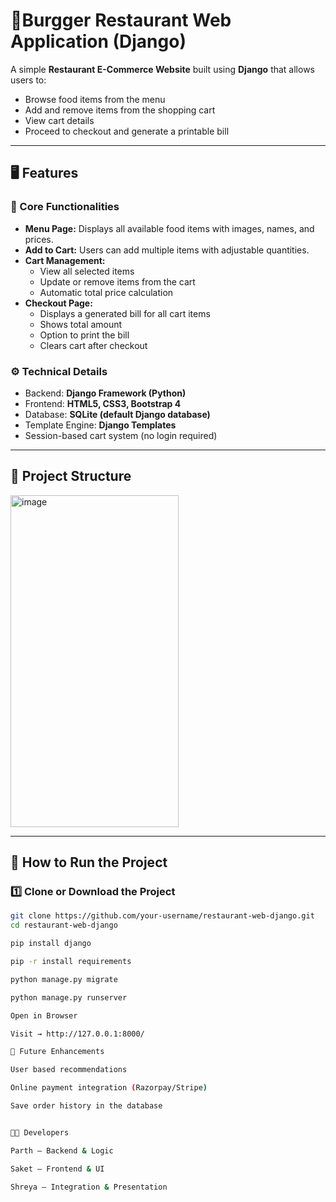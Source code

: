 # 🍔Burgger Restaurant Web Application (Django)

A simple **Restaurant E-Commerce Website** built using **Django** that allows users to:
- Browse food items from the menu  
- Add and remove items from the shopping cart  
- View cart details  
- Proceed to checkout and generate a printable bill  

---

## 🖥️ Features

### 🧾 Core Functionalities
- **Menu Page:** Displays all available food items with images, names, and prices.  
- **Add to Cart:** Users can add multiple items with adjustable quantities.  
- **Cart Management:**  
  - View all selected items  
  - Update or remove items from the cart  
  - Automatic total price calculation  
- **Checkout Page:**  
  - Displays a generated bill for all cart items  
  - Shows total amount  
  - Option to print the bill  
  - Clears cart after checkout  

### ⚙️ Technical Details
- Backend: **Django Framework (Python)**  
- Frontend: **HTML5, CSS3, Bootstrap 4**  
- Database: **SQLite (default Django database)**  
- Template Engine: **Django Templates**  
- Session-based cart system (no login required)  

---

## 📂 Project Structure

<img width="269" height="531" alt="image" src="https://github.com/user-attachments/assets/0084258f-36e4-4f33-9a5a-41d3a15de694" />


---

## 🚀 How to Run the Project

### 1️⃣ Clone or Download the Project
```bash
git clone https://github.com/your-username/restaurant-web-django.git
cd restaurant-web-django

pip install django

pip -r install requirements

python manage.py migrate

python manage.py runserver

Open in Browser

Visit → http://127.0.0.1:8000/

🧠 Future Enhancements

User based recommendations

Online payment integration (Razorpay/Stripe)

Save order history in the database


👨‍💻 Developers

Parth — Backend & Logic

Saket — Frontend & UI

Shreya — Integration & Presentation



